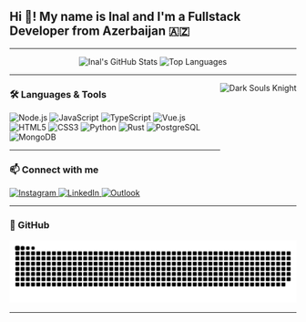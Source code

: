 <h2 align="left">Hi 👋! My name is Inal and I'm a Fullstack Developer from Azerbaijan 🇦🇿</h2>

---

<div align="center">
  <img 
    src="https://github-readme-stats.vercel.app/api?username=nickforhuman&show_icons=true&count_private=true&theme=dracula&hide_border=false" 
    height="150" 
    alt="Inal's GitHub Stats" 
  />
  <img 
    src="https://github-readme-stats.vercel.app/api/top-langs?username=nickforhuman&layout=compact&langs_count=5&theme=dracula&hide_border=false" 
    height="150" 
    alt="Top Languages" 
  />
</div>

---

<img align="right" height="150" src="https://media.tenor.com/jP0qr_Ha7_MAAAAj/darksouls-knight.gif" alt="Dark Souls Knight" />

### 🛠️ Languages & Tools

<div align="left">
  <img src="https://cdn3d.iconscout.com/3d/free/thumb/free-nodejs-3d-icon-7578002.png?f=webp" height="40" alt="Node.js" />
  <img src="https://cdn3d.iconscout.com/3d/free/thumb/free-javascript-3d-icon-7577991.png?f=webp" height="40" alt="JavaScript" />
  <img src="https://cdn3d.iconscout.com/3d/free/thumb/free-typescript-3d-icon-7577992.png" height="40" alt="TypeScript" />
  <img src="https://cdn3d.iconscout.com/3d/free/thumb/free-vuejs-3d-logo-3640297.png?f=webp" height="40" alt="Vue.js" />
  <img src="https://cdn3d.iconscout.com/3d/free/thumb/free-html-3d-icon-7578018.png?f=webp" height="40" alt="HTML5" />
  <img src="https://cdn3d.iconscout.com/3d/free/thumb/free-css-3d-icon-7578024.png?f=webp" height="40" alt="CSS3" />
  <img src="https://cdn3d.iconscout.com/3d/premium/thumb/python-3d-icon-5602757.png" height="40" alt="Python" />
  <img src="https://cdn3d.iconscout.com/3d/free/thumb/free-rust-3d-icon-7578020.png?f=webp" height="40" alt="Rust" />
  <img src="https://cdn.iconscout.com/icon/free/png-256/free-postgresql-logo-icon-1175119.png?f=webp" height="40" alt="PostgreSQL" />
  <img src="https://cdn3d.iconscout.com/3d/free/thumb/free-mongo-db-3d-icon-7577996.png?f=webp" height="40" alt="MongoDB" />
</div>

---

### 📫 Connect with me

<div align="left">
  <a href="https://www.instagram.com/i.karakhanli/" target="_blank">
    <img src="https://img.shields.io/badge/Instagram-%23E4405F.svg?style=for-the-badge&logo=Instagram&logoColor=white" alt="Instagram" />
  </a>
  
  <a href="https://www.linkedin.com/in/inal-karakhanli/" target="_blank">
    <img src="https://img.shields.io/badge/linkedin-%230077B5.svg?style=for-the-badge&logo=linkedin&logoColor=white" alt="LinkedIn" />
  </a>

  <a href="mailto:inal.kharayev@outlook.com">
    <img src="https://img.shields.io/badge/Microsoft_Outlook-0078D4?style=for-the-badge&logo=microsoft-outlook&logoColor=white" alt="Outlook" />
  </a>
</div>

---

### 🐍 GitHub

<img src="https://raw.githubusercontent.com/platane/snk/output/github-contribution-grid-snake-dark.svg" alt="Contribution Snake" />

---
